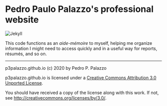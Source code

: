 Pedro Paulo Palazzo's professional website
==========================================

![Jekyll](https://github.com/p3palazzo/p3palazzo.github.io/workflows/Website%20build/badge.svg)

This code functions as an *aide-mémoire* to myself, helping me organize
information I might need to access quickly and in a useful way for
reports, résumés, and so on.

* * *

p3palazzo.github.io (c) 2020 by Pedro P. Palazzo

p3palazzo.github.io is licensed under a
[Creative Commons Attribution 3.0 Unported License](LICENSE).
 
 You should have received a copy of the license along with this
 work.  If not, see <http://creativecommons.org/licenses/by/3.0/>.
